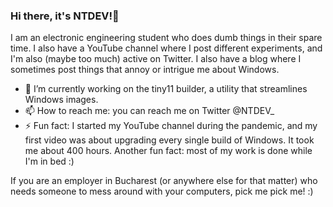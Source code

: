 ### Hi there, it's NTDEV!👋
I am an electronic engineering student who does dumb things in their spare time. I also have a YouTube channel where I post different experiments, and I'm also (maybe too much) active on Twitter. I also have a blog where I sometimes post things that annoy or intrigue me about Windows.

- 🔭 I’m currently working on the tiny11 builder, a utility that streamlines Windows images.
- 📫 How to reach me: you can reach me on Twitter @NTDEV_
- ⚡ Fun fact: I started my YouTube channel during the pandemic, and my first video was about upgrading every single build of Windows. It took me about 400 hours. Another fun fact: most of my work is done while I'm in bed :)

If you are an employer in Bucharest (or anywhere else for that matter) who needs someone to mess around with your computers, pick me pick me! :)
